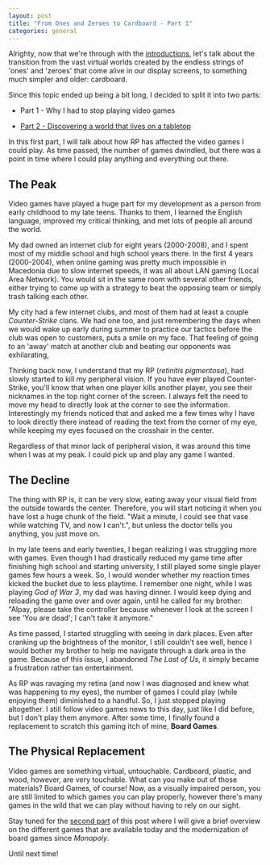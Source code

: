 ```yaml
---
layout: post
title: "From Ones and Zeroes to Cardboard - Part 1"
categories: general
---
```

Alrighty, now that we're through with the [introductions](https://sightless.fun/An-Introduction), let's talk about the transition from the vast virtual worlds created by the endless strings of 'ones' and 'zeroes' that come alive in our display screens, to something much simpler and older: cardboard.

Since this topic ended up being a bit long, I decided to split it into two parts:

- Part 1 - Why I had to stop playing video games

- [Part 2 - Discovering a world that lives on a tabletop](https://sightless.fun/From-Ones-and-Zeroes-to-Cardboard-Part-2)

In this first part, I will talk about how RP has affected the video games I could play. As time passed, the number of games dwindled, but there was a point in time where I could play anything and everything out there.

## The Peak

Video games have played a huge part for my development as a person from early childhood to my late teens. Thanks to them, I learned the English language, improved my critical thinking, and met lots of people all around the world.

My dad owned an internet club for eight years (2000-2008), and I spent most of my middle school and high school years there. In the first 4 years (2000-2004), when online gaming was pretty much impossible in Macedonia due to slow internet speeds, it was all about LAN gaming (Local Area Network). You would sit in the same room with several other friends, either trying to come up with a strategy to beat the opposing team or simply trash talking each other.

My city had a few internet clubs, and most of them had at least a couple _Counter-Strike_ clans. We had one too, and just remembering the days when we would wake up early during summer to practice our tactics before the club was open to customers, puts a smile on my face. That feeling of going to an 'away' match at another club and beating our opponents was exhilarating,

Thinking back now, I understand that my RP (_retinitis pigmentosa_), had slowly started to kill my peripheral vision. If you have ever played Counter-Strike, you'll know that when one player kills another player, you see their nicknames in the top right corner of the screen. I always felt the need to move my head to directly look at the corner to see the information. Interestingly my friends noticed that and asked me a few times why I have to look directly there instead of reading the text from the corner of my eye, while keeping my eyes focused on the crosshair in the center. 

Regardless of that minor lack of peripheral vision, it was around this time when I was at my peak. I could pick up and play any game I wanted. 

## The Decline

The thing with RP is, it can be very slow, eating away your visual field from the outside towards the center. Therefore, you will start noticing it when you have lost a huge chunk of the field. "Wait a minute, I could see that vase while watching TV, and now I can't.", but unless the doctor tells you anything, you just move on.

In my late teens and early twenties, I began realizing I was struggling more with games. Even though I had drastically reduced my game time after finishing high school and starting university, I still played some single player games few hours a week. So, I would wonder whether my reaction times kicked the bucket due to less playtime. I remember one night, while I was playing _God of War 3_, my dad was having dinner. I would keep dying and reloading the game over and over again, until he called for my brother: "Alpay, please take the controller because whenever I look at the screen I see 'You are dead'; I can't take it anymore." 

As time passed, I started struggling with seeing in dark places. Even after cranking up the brightness of the monitor, I still couldn't see well, hence I would bother my brother to help me navigate through a dark area in the game. Because of this issue, I abandoned _The Last of Us_, it simply became a frustration rather tan entertainment.

As RP was ravaging my retina (and now I was diagnosed and knew what was happening to my eyes), the number of games I could play (while enjoying them) diminished to a handful. So, I just stopped playing altogether. I still follow video games news to this day, just like I did before, but I don't play them anymore. After some time, I finally found a replacement to scratch this gaming itch of mine, **Board Games**.

## The Physical Replacement

Video games are something virtual, untouchable. Cardboard, plastic, and wood, however, are very touchable. What can you make out of those materials? Board Games, of course! Now, as a visually impaired person, you are still limited to which games you can play properly, however there's many games in the wild that we can play without having to rely on our sight. 

Stay tuned for the [second part](https://sightless.fun/From-Ones-and-Zeroes-to-Cardboard-Part-2) of this post where I will give a brief overview on the different games that are available today and the modernization of board games since _Monopoly_. 

Until next time!